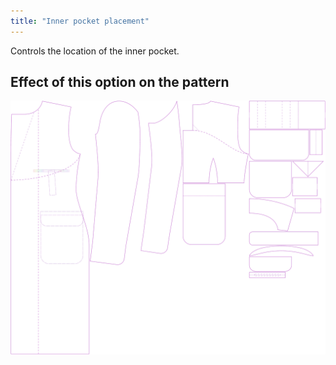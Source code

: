 ```yaml
---
title: "Inner pocket placement"
---
```


Controls the location of the inner pocket.

## Effect of this option on the pattern

![This image shows the effect of this option by superimposing several variants that have a different value for this option](carlton_innerpocketplacement_sample.svg "Effect of this option on the pattern")
